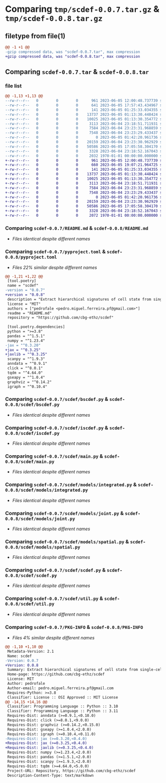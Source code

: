 # Comparing `tmp/scdef-0.0.7.tar.gz` & `tmp/scdef-0.0.8.tar.gz`

## filetype from file(1)

```diff
@@ -1 +1 @@
-gzip compressed data, was "scdef-0.0.7.tar", max compression
+gzip compressed data, was "scdef-0.0.8.tar", max compression
```

## Comparing `scdef-0.0.7.tar` & `scdef-0.0.8.tar`

### file list

```diff
@@ -1,13 +1,13 @@
--rw-r--r--   0        0        0      961 2023-06-05 12:00:48.737739 scdef-0.0.7/README.md
--rw-r--r--   0        0        0      641 2023-06-05 17:57:43.434967 scdef-0.0.7/pyproject.toml
--rw-r--r--   0        0        0      141 2023-06-05 01:25:33.034355 scdef-0.0.7/scdef/__init__.py
--rw-r--r--   0        0        0    13737 2023-06-05 01:13:30.448424 scdef-0.0.7/scdef/bscdef.py
--rw-r--r--   0        0        0    10025 2023-06-05 01:13:30.354772 scdef-0.0.7/scdef/iscdef.py
--rw-r--r--   0        0        0     3113 2023-06-04 23:18:51.711931 scdef-0.0.7/scdef/main.py
--rw-r--r--   0        0        0     7584 2023-06-04 23:23:31.968859 scdef-0.0.7/scdef/models/integrated.py
--rw-r--r--   0        0        0     7548 2023-06-04 23:23:29.433437 scdef-0.0.7/scdef/models/joint.py
--rw-r--r--   0        0        0        0 2023-06-05 01:42:20.961736 scdef-0.0.7/scdef/models/single.py
--rw-r--r--   0        0        0    20159 2023-06-04 23:23:30.962929 scdef-0.0.7/scdef/models/spatial.py
--rw-r--r--   0        0        0    50586 2023-06-05 17:05:58.304170 scdef-0.0.7/scdef/scdef.py
--rw-r--r--   0        0        0     3328 2023-06-04 23:18:52.167043 scdef-0.0.7/scdef/util.py
--rw-r--r--   0        0        0     2032 1970-01-01 00:00:00.000000 scdef-0.0.7/PKG-INFO
+-rw-r--r--   0        0        0      961 2023-06-05 12:00:48.737739 scdef-0.0.8/README.md
+-rw-r--r--   0        0        0      660 2023-06-05 19:07:21.964725 scdef-0.0.8/pyproject.toml
+-rw-r--r--   0        0        0      141 2023-06-05 01:25:33.034355 scdef-0.0.8/scdef/__init__.py
+-rw-r--r--   0        0        0    13737 2023-06-05 01:13:30.448424 scdef-0.0.8/scdef/bscdef.py
+-rw-r--r--   0        0        0    10025 2023-06-05 01:13:30.354772 scdef-0.0.8/scdef/iscdef.py
+-rw-r--r--   0        0        0     3113 2023-06-04 23:18:51.711931 scdef-0.0.8/scdef/main.py
+-rw-r--r--   0        0        0     7584 2023-06-04 23:23:31.968859 scdef-0.0.8/scdef/models/integrated.py
+-rw-r--r--   0        0        0     7548 2023-06-04 23:23:29.433437 scdef-0.0.8/scdef/models/joint.py
+-rw-r--r--   0        0        0        0 2023-06-05 01:42:20.961736 scdef-0.0.8/scdef/models/single.py
+-rw-r--r--   0        0        0    20159 2023-06-04 23:23:30.962929 scdef-0.0.8/scdef/models/spatial.py
+-rw-r--r--   0        0        0    50586 2023-06-05 17:05:58.304170 scdef-0.0.8/scdef/scdef.py
+-rw-r--r--   0        0        0     3328 2023-06-04 23:18:52.167043 scdef-0.0.8/scdef/util.py
+-rw-r--r--   0        0        0     2072 1970-01-01 00:00:00.000000 scdef-0.0.8/PKG-INFO
```

### Comparing `scdef-0.0.7/README.md` & `scdef-0.0.8/README.md`

 * *Files identical despite different names*

### Comparing `scdef-0.0.7/pyproject.toml` & `scdef-0.0.8/pyproject.toml`

 * *Files 22% similar despite different names*

```diff
@@ -1,21 +1,22 @@
 [tool.poetry]
 name = "scdef"
-version = "0.0.7"
+version = "0.0.8"
 description = "Extract hierarchical signatures of cell state from single-cell data."
 license = "MIT"
 authors = ["pedrofale <pedro.miguel.ferreira.pf@gmail.com>"]
 readme = "README.md"
 repository = "https://github.com/cbg-ethz/scdef"
 
 [tool.poetry.dependencies]
 python = ">=3.8"
 pandas = "^1.5.1"
 numpy = "^1.23.4"
-jax = "^0.3.20"
+jax = "^0.3.25"
+jaxlib = "^0.3.25"
 scanpy = "^1.9.3"
 anndata = "^0.9.1"
 click = "^8.0.1"
 tqdm = "^4.64.0"
 gseapy = "^1.0.4"
 graphviz = "^0.14.2"
 igraph = "^0.10.4"
```

### Comparing `scdef-0.0.7/scdef/bscdef.py` & `scdef-0.0.8/scdef/bscdef.py`

 * *Files identical despite different names*

### Comparing `scdef-0.0.7/scdef/iscdef.py` & `scdef-0.0.8/scdef/iscdef.py`

 * *Files identical despite different names*

### Comparing `scdef-0.0.7/scdef/main.py` & `scdef-0.0.8/scdef/main.py`

 * *Files identical despite different names*

### Comparing `scdef-0.0.7/scdef/models/integrated.py` & `scdef-0.0.8/scdef/models/integrated.py`

 * *Files identical despite different names*

### Comparing `scdef-0.0.7/scdef/models/joint.py` & `scdef-0.0.8/scdef/models/joint.py`

 * *Files identical despite different names*

### Comparing `scdef-0.0.7/scdef/models/spatial.py` & `scdef-0.0.8/scdef/models/spatial.py`

 * *Files identical despite different names*

### Comparing `scdef-0.0.7/scdef/scdef.py` & `scdef-0.0.8/scdef/scdef.py`

 * *Files identical despite different names*

### Comparing `scdef-0.0.7/scdef/util.py` & `scdef-0.0.8/scdef/util.py`

 * *Files identical despite different names*

### Comparing `scdef-0.0.7/PKG-INFO` & `scdef-0.0.8/PKG-INFO`

 * *Files 4% similar despite different names*

```diff
@@ -1,10 +1,10 @@
 Metadata-Version: 2.1
 Name: scdef
-Version: 0.0.7
+Version: 0.0.8
 Summary: Extract hierarchical signatures of cell state from single-cell data.
 Home-page: https://github.com/cbg-ethz/scdef
 License: MIT
 Author: pedrofale
 Author-email: pedro.miguel.ferreira.pf@gmail.com
 Requires-Python: >=3.8
 Classifier: License :: OSI Approved :: MIT License
@@ -14,15 +14,16 @@
 Classifier: Programming Language :: Python :: 3.10
 Classifier: Programming Language :: Python :: 3.11
 Requires-Dist: anndata (>=0.9.1,<0.10.0)
 Requires-Dist: click (>=8.0.1,<9.0.0)
 Requires-Dist: graphviz (>=0.14.2,<0.15.0)
 Requires-Dist: gseapy (>=1.0.4,<2.0.0)
 Requires-Dist: igraph (>=0.10.4,<0.11.0)
-Requires-Dist: jax (>=0.3.20,<0.4.0)
+Requires-Dist: jax (>=0.3.25,<0.4.0)
+Requires-Dist: jaxlib (>=0.3.25,<0.4.0)
 Requires-Dist: numpy (>=1.23.4,<2.0.0)
 Requires-Dist: pandas (>=1.5.1,<2.0.0)
 Requires-Dist: scanpy (>=1.9.3,<2.0.0)
 Requires-Dist: tqdm (>=4.64.0,<5.0.0)
 Project-URL: Repository, https://github.com/cbg-ethz/scdef
 Description-Content-Type: text/markdown
```


